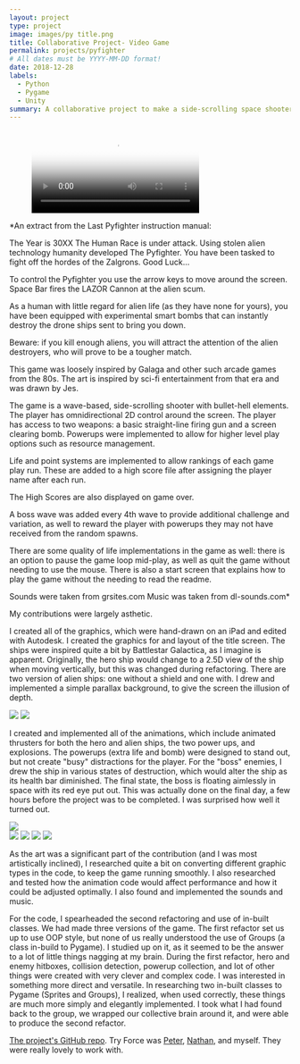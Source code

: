 ```yaml
---
layout: project
type: project
image: images/py title.png
title: Collaborative Project- Video Game
permalink: projects/pyfighter
# All dates must be YYYY-MM-DD format!
date: 2018-12-28
labels:
  - Python
  - Pygame
  - Unity
summary: A collaborative project to make a side-scrolling space shooter called "The Last PyFighter." Our team, "Try Force," created this game in a very short amount of time.
---
```


<figure class="video_container">
  <video controls="true" allowfullscreen="true" poster="../images/pyfighter title 2.png">
    <source src="../images/pyfighter demo.mp4" type="video/mp4">
  </video>
</figure>

*An extract from the Last Pyfighter instruction manual:

The Year is 30XX
The Human Race is under attack.
Using stolen alien technology humanity developed The Pyfighter.
You have been tasked to fight off the hordes of the Zalgrons.
Good Luck...

To control the Pyfighter you use the arrow keys to move around the screen. Space Bar fires the LAZOR Cannon at the alien scum. 

As a human with little regard for alien life (as they have none for yours), you have been equipped with experimental smart bombs that can instantly destroy the drone ships sent to bring you down. 

Beware: if you kill enough aliens, you will attract the attention of the alien destroyers, who will prove to be a tougher match. 

This game was loosely inspired by Galaga and other such arcade games from the 80s. The art is inspired by sci-fi entertainment from that era and was drawn by Jes. 

The game is a wave-based, side-scrolling shooter with bullet-hell elements. The player has omnidirectional 2D control around the screen. The player has access to two weapons: a basic straight-line firing gun and a screen clearing bomb. Powerups were implemented to allow for higher level play options such as resource management. 

Life and point systems are implemented to allow rankings of each game play run. These are added to a high score file after assigning the player name after each run. 

The High Scores are also displayed on game over. 

A boss wave was added every 4th wave to provide additional challenge and variation, as well to reward the player with powerups they may not have received from the random spawns. 

There are some quality of life implementations in the game as well: there is an option to pause the game loop mid-play, as well as quit the game without needing to use the mouse. There is also a start screen that explains how to play the game without the needing to read the readme. 

Sounds were taken from grsites.com 
Music was taken from dl-sounds.com*

My contributions were largely asthetic. 

I created all of the graphics, which were hand-drawn on an iPad and edited with Autodesk. I created the graphics for and layout of the title screen. The ships were inspired quite a bit by Battlestar Galactica, as I imagine is apparent. Originally, the hero ship would change to a 2.5D view of the ship when moving vertically, but this was changed during refactoring. There are two version of alien ships: one without a shield and one with. I drew and implemented a simple parallax background, to give the screen the illusion of depth.

<div class="ui medium rounded images">
  <img class="ui image" src="../images/pyfighter title.png">
  <img class="ui image" src="../images/pyfighter wave.png">
</div>

I created and implemented all of the animations, which include animated thrusters for both the hero and alien ships, the two power ups, and explosions. The powerups (extra life and bomb) were designed to stand out, but not create "busy" distractions for the player. For the "boss" enemies, I drew the ship in various states of destruction, which would alter the ship as its health bar diminished. The final state, the boss is floating aimlessly in space with its red eye put out. This was actually done on the final day, a few hours before the project was to be completed. I was surprised how well it turned out.

<img class="ui medium centered rounded image" src="../images/pyfighter boss 1.png">

<div class="ui small rounded images">
  <img class="ui image" src="../images/pyfighter boss 2.png">
  <img class="ui image" src="../images/pyfighter boss 3.png">
  <img class="ui image" src="../images/pyfighter boss 4.png">
  <img class="ui image" src="../images/pyfighter boss 5.png">
</div>

As the art was a significant part of the contribution (and I was most artistically inclined), I researched quite a bit on converting different graphic types in the code, to keep the game running smoothly. I also researched and tested how the animation code would affect performance and how it could be adjusted optimally.  I also found and implemented the sounds and music.

For the code, I spearheaded the second refactoring and use of in-built classes. We had made three versions of the game. The first refactor set us up to use OOP style, but none of us really understood the use of Groups (a class in-build to Pygame). I studied up on it, as it seemed to be the answer to a lot of little things nagging at my brain. During the first refactor, hero and enemy hitboxes, collision detection, powerup collection, and lot of other things were created with very clever and complex code. I was interested in something more direct and versatile. In researching two in-built classes to Pygame (Sprites and Groups), I realized, when used correctly, these things are much more simply and elegantly implemented. I took what I had found back to the group, we wrapped our collective brain around it, and were able to produce the second refactor.

[The project's GitHub repo](https://github.com/Demi-hero/UoN_Game_Project).
Try Force was [Peter](https://github.com/ExcessGravitas), [Nathan](https://github.com/Demi-hero/), and myself. They were really lovely to work with.
